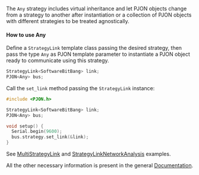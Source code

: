 
The `Any` strategy includes virtual inheritance and let PJON objects change from a strategy to another after instantiation or a collection of PJON objects with different strategies to be treated agnostically.

#### How to use Any
Define a `StrategyLink` template class passing the desired strategy, then pass the type `Any` as PJON template parameter to instantiate a PJON object ready to communicate using this strategy.
```cpp  
StrategyLink<SoftwareBitBang> link;
PJON<Any> bus;
```
Call the `set_link` method passing the `StrategyLink` instance:
```cpp  
#include <PJON.h>

StrategyLink<SoftwareBitBang> link;
PJON<Any> bus;

void setup() {
  Serial.begin(9600);
  bus.strategy.set_link(&link);
}
```

See [MultiStrategyLink](../../examples/ARDUINO/Local/Any/MultiStrategyLink) and [StrategyLinkNetworkAnalysis](../../examples/ARDUINO/Local/Any/StrategyLinkNetworkAnalysis) examples.

All the other necessary information is present in the general [Documentation](/documentation).
